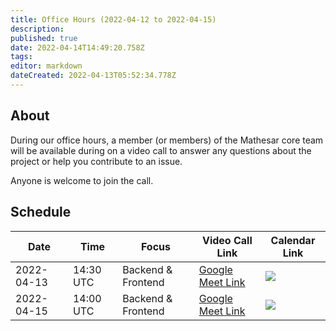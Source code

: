 ```yaml
---
title: Office Hours (2022-04-12 to 2022-04-15)
description: 
published: true
date: 2022-04-14T14:49:20.758Z
tags: 
editor: markdown
dateCreated: 2022-04-13T05:52:34.778Z
---
```


## About

During our office hours, a member (or members) of the Mathesar core team will be available during on a video call to answer any questions about the project or help you contribute to an issue. 

Anyone is welcome to join the call.

## Schedule

| Date | Time | Focus | Video Call Link | Calendar Link |
|-|-|-|-|-|
| 2022-04-13 | 14:30 UTC | Backend & Frontend | [Google Meet Link](https://meet.google.com/mpz-imti-csh) | <a target="_blank" href="https://calendar.google.com/event?action=TEMPLATE&amp;tmeid=NjFnc2s0OXFwb3RuZG1zaGF2ZnNzdjkwOGMgY192ZTFpOW01aHZ0NW9hbHZka3VoczNvODFpOEBn&amp;tmsrc=c_ve1i9m5hvt5oalvdkuhs3o81i8%40group.calendar.google.com"><img border="0" src="https://www.google.com/calendar/images/ext/gc_button1_en.gif"></a>
| 2022-04-15 | 14:00 UTC | Backend & Frontend | [Google Meet Link](https://meet.google.com/ysj-ymiu-riu) | <a target="_blank" href="https://calendar.google.com/event?action=TEMPLATE&tmeid=MmZndHI3cDhoN2RvNXRxMzQyMTZnMzZiZmogY192ZTFpOW01aHZ0NW9hbHZka3VoczNvODFpOEBn&tmsrc=c_ve1i9m5hvt5oalvdkuhs3o81i8%40group.calendar.google.com"><img border="0" src="https://www.google.com/calendar/images/ext/gc_button1_en.gif"></a>